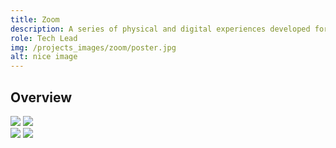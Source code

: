 ```yaml
---
title: Zoom
description: A series of physical and digital experiences developed for Yaku Water Park Museum latest exhibition.
role: Tech Lead
img: /projects_images/zoom/poster.jpg
alt: nice image
---
```


## Overview

<!-- **Houdini. Las Leyes del Asombro** was the first exhibit in which I got to assist <a href="https://www.telefonica.com.ec">Telefónica Ecuador</a> by leading the development of a set of interactives to reinforce the content displayed in the exhibit. The whole project was carried under the guidance and supervision of Telefónica Spain.

Augmented and Virtual Reality were used to implement two of the experiences for the exhibit. The AR application was developed using **Unity** and **Vuforia** and allowed visitors to augment posters from various of Houdini's performances. The VR experience immersed the visitors inside an old theater where they could watch original videos of some of Houdini's greatest magic tricks.  **Unreal Engine** was used to put together this experience and packaged it as a mobile app that could be run on Samsung Gear VR headsets.  -->

<div class="imgs">
<img src="/projects_images/zoom/img_1.jpg">
<img src="/projects_images/zoom/img_2.jpg">
</div>

<!-- Two additional experiences were developed using the **Leap Motion** and the **Kinect** sensors:

The Leap Motion was used to provide visitors with an experience in which they could control de display of 4 videos on 4 different screen by using hand gestures in the air. A circle gesture would switch videos to the next available screen, either clockwise or counter-clockwise depending on the direction of the gesture. A close hand gesture would scale down the videos to make them disappear from the screens, and an open hand gesture would scale them up again. A central computer running **Processing** would read the Leap Motion sensor and send OSC to 4 RaspberryPi (one for each screen) running **Openframeworks** in order to synchronize the effects to take place on the screens depending on the hand gestures made by the user.

A Kinect was used to implement an interactive experience in which a digital straitjacket would be superimposed on top of the visitor's digital image captured by the Kinect Camera. Visitors would then have to start moving as trying to escape from the straitjacket. A timer displayed on the screen would help build some of the suspense that Houdini created around his famous escape tricks. -->

<div class="imgs">
<img src="/projects_images/zoom/img_3.jpg">
<img src="/projects_images/zoom/img_4.jpg">
</div>

<!-- The client was very happy with the experiences developed for the exhibit, and the comments from Spain were all on the positive side. We were immediately asked to be in charge of everything regarding technology for the next exhibits to take place at Espacio Fundación Telefónica - Quito. -->

